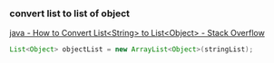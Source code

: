 ###  convert list to list of object


[java - How to Convert List&lt;String&gt; to List&lt;Object&gt; - Stack Overflow](https://stackoverflow.com/questions/4288084/how-to-convert-liststring-to-listobject "java - How to Convert List&lt;String&gt; to List&lt;Object&gt; - Stack Overflow")


 

```java
List<Object> objectList = new ArrayList<Object>(stringList);

```
